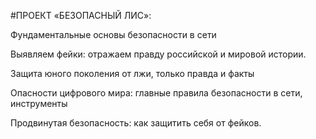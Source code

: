 #ПРОЕКТ «БЕЗОПАСНЫЙ ЛИС»:

Фундаментальные основы безопасности в сети

Выявляем фейки: отражаем правду российской и мировой истории.

Защита юного поколения от лжи, только правда и факты

Опасности цифрового мира: главные правила безопасности в сети,
инструменты

Продвинутая безопасность: как защитить себя от фейков.

